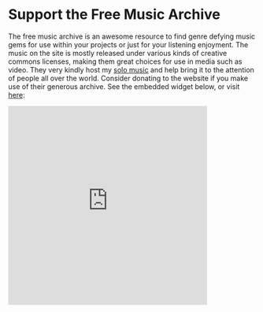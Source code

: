 # Support the Free Music Archive

The free music archive is an awesome resource to find genre defying
music gems for use within your projects or just for your listening
enjoyment. The music on the site is mostly released under various
kinds of creative commons licenses, making them great choices for use
in media such as video. They very kindly host my
[solo music](http://freemusicarchive.org/music/Jesse_Spillane/) and
help bring it to the attention of people all over the world. Consider
donating to the website if you make use of their generous archive. See
the embedded widget below, or visit
[here](https://freemusicarchive.org/donate):

<iframe src="https://freemusicarchive.org/donate/widget?size=medium"
width="404" height="404" frameborder="0" scrolling="no" align="top"
><a href="https://freemusicarchive.org/donate" target="_blank">Support
the Free Music Archive!</a></iframe>
